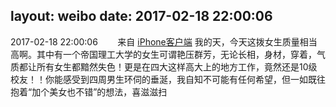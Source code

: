layout: weibo
date: 2017-02-18 22:00:06
---
<meta name="referrer" content="no-referrer" />

2017-02-18 22:00:06  &nbsp;&nbsp;&nbsp;&nbsp;&nbsp;&nbsp; 来自 <a href="http://app.weibo.com/t/feed/9ksdit" rel="nofollow">iPhone客户端</a>
我的天，今天这拨女生质量相当高啊。其中有一个帝国理工大学的女生可谓艳压群芳，无论长相，身材，穿着，气质都让所有女生都黯然失色！更是在四大这样高大上的地方工作，竟然还是10级校友！！你能感受到四周男生环伺的垂涎，我自知不可能有任何希望，但一如既往抱着“加个美女也不错”的想法，喜滋滋扫 ​​​
